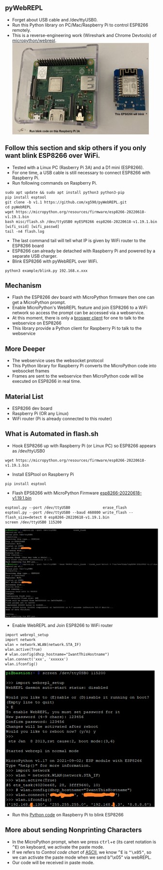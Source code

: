 ## pyWebREPL
* Forget about USB cable and /dev/ttyUSB0.
* Run this Python library on PC/Mac/Raspberry Pi to control ESP8266 remotely.
* This is a reverse-engineering work (Wireshark and Chrome Devtools) of [micropython/webrepl](https://micropython.org/webrepl/). 
<img src="misc/materials.png" width="450px" height="300px"></img>
## Follow this section and skip others if you only want blink ESP8266 over WiFi.
* Tested with a Linux PC (Rasberry Pi 3A) and a D1 mini (ESP8266).
* For one time, a USB cable is still necessary to connect ESP8266 with Raspberry Pi. 
* Run following commands on Raspberry Pi.
```
sudo apt update && sudo apt install python3 python3-pip
pip install esptool
git clone -b v1.1 https://github.com/xg590/pyWebREPL.git
cd pyWebREPL
wget https://micropython.org/resources/firmware/esp8266-20220618-v1.19.1.bin
bash misc/flash.sh /dev/ttyUSB0 myESP8266 esp8266-20220618-v1.19.1.bin [wifi_ssid] [wifi_passwd]
tail -n4 flash.log
```
* The last command tail will tell what IP is given by WiFi router to the ESP8266 board
* ESP8266 can already be detached with Raspberry Pi and powered by a separate USB charger. 
* Blink ESP8266 with pyWebREPL over WiFi.
```
python3 example/blink.py 192.168.x.xxx 
``` 
## Mechanism
* Flash the ESP8266 dev board with MicroPython firmware then one can get a MicroPython prompt.
* Enable MicroPython's WebREPL feature and join ESP8266 to a WiFi network so access the prompt can be accessed via a webservice.
* At this moment, there is only a [broswer client](https://micropython.org/webrepl/) for one  to talk to the webservice on ESP8266
* This library provide a Python client for Raspberry Pi to talk to the webservice
## More Deeper
* The webservice uses the websocket protocol 
* This Python library for Raspberry Pi converts the MicroPython code into websocket frames
* Frames are sent to the webservice then MicroPython code will be executed on ESP8266 in real time.
## Material List
* ESP8266 dev board
* Raspberry Pi (OR any Linux)
* WiFi router (Pi is already connected to this router)
## What is Automated in flash.sh
* Hook ESP8266 up with Raspberry Pi (or Linux PC) so ESP8266 appears as /dev/ttyUSB0
```
wget https://micropython.org/resources/firmware/esp8266-20220618-v1.19.1.bin
```
* Install ESPtool on Raspberry Pi
```
pip install esptool
```
* Flash EPS8266 with MicroPython Firmware [esp8266-20220618-v1.19.1.bin](https://micropython.org/download/esp8266/)
```
esptool.py --port /dev/ttyUSB0               erase_flash
esptool.py --port /dev/ttyUSB0 --baud 460800 write_flash --flash_size=detect 0 esp8266-20220618-v1.19.1.bin
screen /dev/ttyUSB0 115200
```
<img src="misc/flash_micropython_to_esp8266.png"></img>
* Enable WebREPL and Join ESP8266 to WiFi router
```
import webrepl_setup 
import network 
wlan = network.WLAN(network.STA_IF)
wlan.active(True)
# wlan.config(dhcp_hostname="IwantThisHostname") 
wlan.connect('xxx', 'xxxxxx')
wlan.ifconfig()
```
<img src="misc/enable_webrepl.png"></img>
* Run this [Python code](misc/pyWebREPL_blink.ipynb) on Raspberry Pi to blink ESP8266 
## More about sending Nonprinting Characters
* In the MicroPython prompt, when we press <kbd>ctrl</kbd>+<kbd>e</kbd> (its caret notation is <kbd>^E</kbd>) on keyboard, we activate the paste mode. 
* If we refers to <i>Control code chart</i> of [ASCII](https://en.wikipedia.org/wiki/ASCII), we know <kbd>^E</kbd> is <kbd>"\x05"</kbd>, so we can activate the paste mode when we send b"\x05" via webREPL.
* Our code will be received in paste mode.